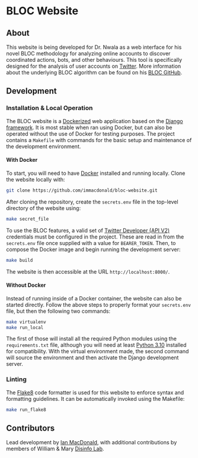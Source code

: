 # BLOC Website

## About
This website is being developed for Dr. Nwala as a web interface for his novel BLOC methodology for analyzing online accounts to discover coordinated actions, bots, and other behaviours. This tool is specifically designed for the analysis of user accounts on [Twitter](https://www.twitter.com). More information about the underlying BLOC algorithm can be found on his [BLOC GitHub](https://github.com/anwala/bloc).

## Development

### Installation & Local Operation
The BLOC website is a [Dockerized](https://www.docker.com/) web application based on the [Django framework](https://www.djangoproject.com/). It is most stable when ran using Docker, but can also be operated without the use of Docker for testing purposes. The project contains a `Makefile` with commands for the basic setup and maintenance of the development environment.

#### With Docker
To start, you will need to have [Docker](https://www.docker.com/) installed and running locally. Clone the website locally with:

```bash
git clone https://github.com/immacdonald/bloc-website.git
```

After cloning the repository, create the `secrets.env` file in the top-level directory of the website using: 

```bash
make secret_file
```

To use the BLOC features, a valid set of [Twitter Developer (API V2)](https://developer.twitter.com/en/docs/twitter-api) credentials must be configured in the project. These are read in from the `secrets.env` file once supplied with a value for `BEARER_TOKEN`. Then,  to compose the Docker image and begin running the development server:

```bash
make build
```

The website is then accessible at the URL `http://localhost:8000/`.  

#### Without Docker
Instead of running inside of a Docker container, the website can also be started directly. Follow the above steps to properly format your `secrets.env` file, but then the following two commands:

```bash
make virtualenv
make run_local
```

The first of those will install all the required Python modules using the `requirements.txt` file, although you will need at least [Python 3.10](https://www.python.org/downloads/) installed for compatibility. With the virtual environment made, the second command will source the environment and then activate the Django development server.

### Linting
The [Flake8](https://flake8.pycqa.org/en/latest/) code formatter is used for this website to enforce syntax and formatting guidelines. It can be automatically invoked using the Makefile:

```bash
make run_flake8
```

## Contributors

Lead development by [Ian MacDonald](https://github.com/immacdonald), with additional contributions by members of William & Mary [Disinfo Lab](https://www.disinfolab.net/).
